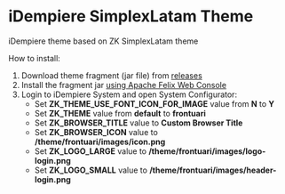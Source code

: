 iDempiere SimplexLatam Theme
========

iDempiere theme based on ZK SimplexLatam theme 

How to install:

1. Download theme fragment (jar file) from [releases](https://github.com/Frontuari/frontuaritheme.git)
2. Install the fragment jar [using Apache Felix Web Console](http://wiki.idempiere.org/en/Developing_Plug-Ins_-_Get_your_Plug-In_running#Apache_Felix_Web_Console)
3. Login to iDempiere System and open System Configurator:
	* Set **ZK_THEME_USE_FONT_ICON_FOR_IMAGE** value from **N** to **Y**
	* Set **ZK_THEME** value from **default** to **frontuari**
	* Set **ZK_BROWSER_TITLE** value to **Custom Browser Title**
	* Set **ZK_BROWSER_ICON** value to **/theme/frontuari/images/icon.png**
	* Set **ZK_LOGO_LARGE** value to **/theme/frontuari/images/logo-login.png**
	* Set **ZK_LOGO_SMALL** value to **/theme/frontuari/images/header-login.png**

